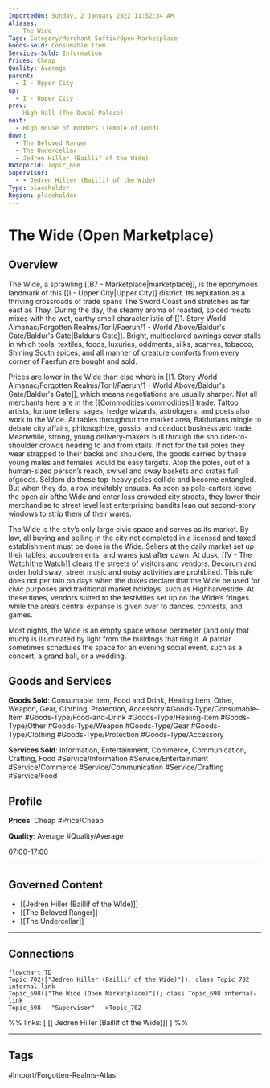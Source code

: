 ```yaml
---
ImportedOn: Sunday, 2 January 2022 11:52:34 AM
Aliases:
  - The Wide
Tags: Category/Merchant Suffix/Open-Marketplace
Goods-Sold: Consumable Item
Services-Sold: Information
Prices: Cheap
Quality: Average
parent:
  - I - Upper City
up:
  - I - Upper City
prev:
  - High Hall (The Ducal Palace)
next:
  - High House of Wonders (Temple of Gond)
down:
  - The Beloved Ranger
  - The Undercellar
  - Jedren Hiller (Baillif of the Wide)
RWtopicId: Topic_698
Supervisor:
  - - Jedren Hiller (Baillif of the Wide)
Type: placeholder
Region: placeholder
---
```

# The Wide (Open Marketplace)
## Overview
The Wide, a sprawling [[B7 - Marketplace|marketplace]], is the eponymous landmark of this [[I - Upper City|Upper City]] district. Its reputation as a thriving crossroads of trade spans The Sword Coast and stretches as far east as Thay. During the day, the steamy aroma of roasted, spiced meats mixes with the wet, earthy smell character istic of [[1. Story World Almanac/Forgotten Realms/Toril/Faerun/1 - World Above/Baldur's Gate/Baldur's Gate|Baldur’s Gate]]. Bright, multicolored awnings cover stalls in which tools, textiles, foods, luxuries, oddments, silks, scarves, tobacco, Shining South spices, and all manner of creature comforts from every corner of Faerfun are bought and sold.

Prices are lower in the Wide than else where in [[1. Story World Almanac/Forgotten Realms/Toril/Faerun/1 - World Above/Baldur's Gate/Baldur's Gate]], which means negotiations are usually sharper. Not all merchants here are in the [[Commodities|commodities]] trade. Tattoo artists, fortune tellers, sages, hedge wizards, astrologers, and poets also work in the Wide. At tables throughout the market area, Baldurians mingle to debate city affairs, philosophize, gossip, and conduct business and trade. Meanwhile, strong, young delivery-makers bull through the shoulder-to-shoulder crowds heading to and from stalls. If not for the tall poles they wear strapped to their backs and shoulders, the goods carried by these young males and females would be easy targets. Atop the poles, out of a human-sized person’s reach, swivel and sway baskets and crates full ofgoods. Seldom do these top-heavy poles collide and become entangled. But when they do, a row inevitably ensues. As soon as pole-carters leave the open air ofthe Wide and enter less crowded city streets, they lower their merchandise to street level lest enterprising bandits lean out second-story windows to strip them of their wares.

The Wide is the city’s only large civic space and serves as its market. By law, all buying and selling in the city not completed in a licensed and taxed establishment must be done in the Wide. Sellers at the daily market set up their tables, accoutrements, and wares just after dawn. At dusk, [[V - The Watch|the Watch]] clears the streets of visitors and vendors. Decorum and order hold sway; street music and noisy activities are prohibited. This rule does not per tain on days when the dukes declare that the Wide be used for civic purposes and traditional market holidays, such as Highharvestide. At these times, vendors suited to the festivities set up on the Wide’s fringes while the area’s central expanse is given over to dances, contests, and games.

Most nights, the Wide is an empty space whose perimeter (and only that much) is illuminated by light from the buildings that ring it. A patriar sometimes schedules the space for an evening social event, such as a concert, a grand ball, or a wedding.

## Goods and Services
**Goods Sold**: Consumable Item, Food and Drink, Healing Item, Other, Weapon, Gear, Clothing, Protection, Accessory
#Goods-Type/Consumable-Item #Goods-Type/Food-and-Drink #Goods-Type/Healing-Item #Goods-Type/Other #Goods-Type/Weapon #Goods-Type/Gear #Goods-Type/Clothing #Goods-Type/Protection #Goods-Type/Accessory

**Services Sold**: Information, Entertainment, Commerce, Communication, Crafting, Food
#Service/Information #Service/Entertainment #Service/Commerce #Service/Communication #Service/Crafting #Service/Food

## Profile
**Prices**: Cheap
#Price/Cheap

**Quality**: Average
#Quality/Average

07:00-17:00

---
## Governed Content
- [[Jedren Hiller (Baillif of the Wide)]]
- [[The Beloved Ranger]]
- [[The Undercellar]]

---
## Connections
```mermaid
flowchart TD
Topic_702(["Jedren Hiller (Baillif of the Wide)"]); class Topic_702 internal-link
Topic_698(["The Wide (Open Marketplace)"]); class Topic_698 internal-link
Topic_698-- "Supervisor" -->Topic_702
```
%%
links: [ [[ Jedren Hiller (Baillif of the Wide)]] ]
%%


---
## Tags
#Import/Forgotten-Realms-Atlas

